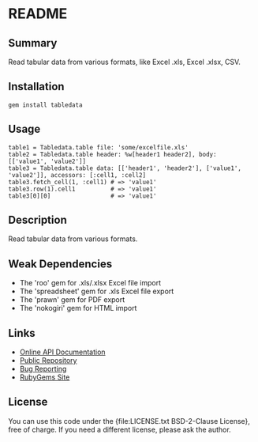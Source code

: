 README
======



Summary
-------

Read tabular data from various formats, like Excel .xls, Excel .xlsx, CSV.



Installation
------------

`gem install tabledata`



Usage
-----

    table1 = Tabledata.table file: 'some/excelfile.xls'
    table2 = Tabledata.table header: %w[header1 header2], body: [['value1', 'value2']]
    table3 = Tabledata.table data: [['header1', 'header2'], ['value1', 'value2']], accessors: [:cell1, :cell2]
    table3.fetch_cell(1, :cell1) # => 'value1'
    table3.row(1).cell1          # => 'value1'
    table3[0][0]                 # => 'value1'



Description
-----------

Read tabular data from various formats.



Weak Dependencies
-----------------

* The 'roo' gem for .xls/.xlsx Excel file import
* The 'spreadsheet' gem for .xls Excel file export
* The 'prawn' gem for PDF export
* The 'nokogiri' gem for HTML import



Links
-----

* [Online API Documentation](http://rdoc.info/github/apeiros/tabledata/master/frames)
* [Public Repository](https://github.com/apeiros/tabledata)
* [Bug Reporting](https://github.com/apeiros/tabledata/issues)
* [RubyGems Site](https://rubygems.org/gems/tabledata)



License
-------

You can use this code under the {file:LICENSE.txt BSD-2-Clause License}, free of charge.
If you need a different license, please ask the author.
